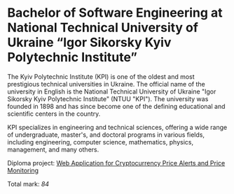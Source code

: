 # Bachelor of Software Engineering at National Technical University of Ukraine “Igor Sikorsky Kyiv Polytechnic Institute”

The Kyiv Polytechnic Institute (KPI) is one of the oldest and most prestigious technical universities in Ukraine. The official name of the university in English is the National Technical University of Ukraine "Igor Sikorsky Kyiv Polytechnic Institute" (NTUU "KPI"). The university was founded in 1898 and has since become one of the defining educational and scientific centers in the country.

KPI specializes in engineering and technical sciences, offering a wide range of undergraduate, master's, and doctoral programs in various fields, including engineering, computer science, mathematics, physics, management, and many others.

Diploma project: [Web Application for Cryptocurrency Price Alerts and Price Monitoring](https://github.com/akorchyn/CoinSight)

Total mark: *84*

